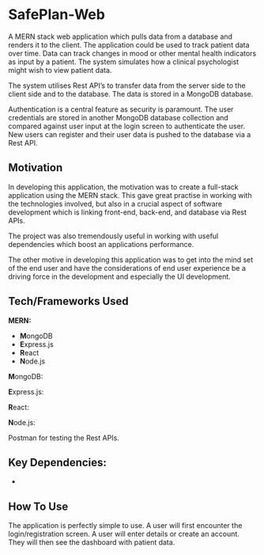 # SafePlan-Web
A MERN stack web application which pulls data from a database and renders it to the client. The application could be used to track patient data over time. Data can track changes in mood or other mental health indicators as input by a patient. The system simulates how a clinical psychologist might wish to view patient data. 

The system utilises Rest API’s to transfer data from the server side to the client side and to the database. The data is stored in a MongoDB database.

Authentication is a central feature as security is paramount. The user credentials are stored in another MongoDB database collection and compared against user input at the login screen to authenticate the user. New users can register and their user data is pushed to the database via a Rest API.

## **Motivation**

In developing this application, the motivation was to create a full-stack application using the MERN stack. This gave great practise in working with the 
technologies involved, but also in a crucial aspect of software development which is linking front-end, back-end, and database via Rest APIs. 

The project was also tremendously useful in working with useful dependencies which boost an applications performance.

The other motive in developing this application was to get into the mind set of the end user and have the considerations of end user experience 
be a driving force in the development and especially the UI development.

## **Tech/Frameworks Used**

**MERN:** 
- **M**ongoDB 
- **E**xpress.js 
- **R**eact 
- **N**ode.js

**M**ongoDB:

**E**xpress.js:

**R**eact:

**N**ode.js:

Postman for testing the Rest APIs.

**Key Dependencies:**
-
-

## **How To Use**

The application is perfectly simple to use. A user will first encounter the login/registration screen. A user will
enter details or create an account. They will then see the dashboard with patient data.
